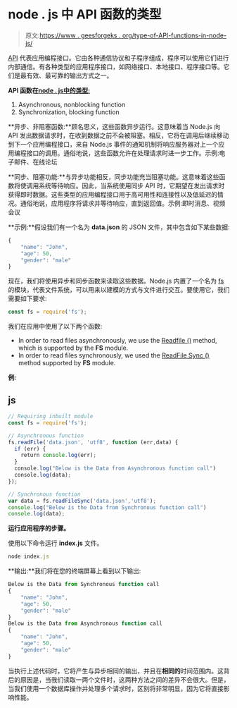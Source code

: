 # node . js 中 API 函数的类型

> 原文:[https://www . geesforgeks . org/type-of-API-functions-in-node-js/](https://www.geeksforgeeks.org/types-of-api-functions-in-node-js/)

[<u>API</u>](https://www.geeksforgeeks.org/introduction-to-apis/) 代表应用编程接口。它由各种通信协议和子程序组成，程序可以使用它们进行内部通信。有各种类型的应用程序接口，如网络接口、本地接口、程序接口等。它们是最有效、最可靠的输出方式之一。

**API 函数在**[**<u>node . js</u>**](https://www.geeksforgeeks.org/introduction-to-nodejs/)**<u>中的类型:</u>**

1.  Asynchronous, nonblocking function
2.  Synchronization, blocking function

**异步、非阻塞函数:**顾名思义，这些函数异步运行。这意味着当 Node.js 向 API 发出数据请求时，在收到数据之前不会被阻塞。相反，它将在调用后继续移动到下一个应用编程接口，来自 Node.js 事件的通知机制将响应服务器对上一个应用编程接口的调用。通俗地说，这些函数允许在处理请求时进一步工作。示例:电子邮件、在线论坛

**同步、阻塞功能:**与异步功能相反，同步功能充当阻塞功能。这意味着这些函数将使调用系统等待响应。因此，当系统使用同步 API 时，它期望在发出请求时获得即时数据。这些类型的应用编程接口用于高可用性和连接性以及低延迟的情况。通俗地说，应用程序将请求并等待响应，直到返回值。示例:即时消息、视频会议

**示例:**假设我们有一个名为 **data.json** 的 JSON 文件，其中包含如下某些数据:

```js
{
    "name": "John",
    "age": 50,
    "gender": "male"
}
```

现在，我们将使用异步和同步函数来读取这些数据。Node.js 内置了一个名为 [<u>fs</u>](https://nodejs.org/api/fs.html#fs_file_system) 的模块，代表文件系统，可以用来以建模的方式与文件进行交互。要使用它，我们需要如下要求:

```js
const fs = require('fs');
```

我们在应用中使用了以下两个函数:

*   In order to read files asynchronously, we use the [<u>Readfile ()</u>](https://nodejs.org/api/fs.html#fs_fs_readfile_path_options_callback) method, which is supported by the **FS** module.
*   In order to read files synchronously, we used the [<u>ReadFile Sync ()</u>](https://nodejs.org/api/fs.html#fs_fs_readfilesync_path_options) method supported by **FS** module.

**例:**

## js

```js
// Requiring inbuilt module
const fs = require('fs');

// Asynchronous function
fs.readFile('data.json', 'utf8', function (err,data) {
  if (err) {
    return console.log(err);
  }
  console.log("Below is the Data from Asynchronous function call")
  console.log(data);
});

// Synchronous function
var data = fs.readFileSync('data.json','utf8');
console.log("Below is the Data from Synchronous function call")
console.log(data);
```

**运行应用程序的步骤。**

使用以下命令运行 **index.js** 文件。

```js
node index.js
```

**输出:**我们将在您的终端屏幕上看到以下输出:

```js
Below is the Data from Synchronous function call
{
    "name": "John",
    "age": 50,
    "gender": "male"
}
Below is the Data from Asynchronous function call
{
    "name": "John",
    "age": 50,
    "gender": "male"
}
```

当执行上述代码时，它将产生与异步相同的输出，并且在**相同的**时间范围内。这背后的原因是，当我们读取一两个文件时，这两种方法之间的差异不会很大。但是，当我们使用一个数据库操作并处理多个请求时，区别将非常明显，因为它将直接影响性能。